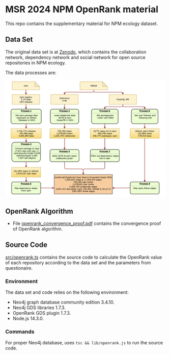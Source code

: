 # MSR 2024 NPM OpenRank material

This repo contains the supplementary material for NPM ecology dataset.

## Data Set

The original data set is at [Zenodo](https://zenodo.org/records/10317762), which contains the collaboration network, dependency network and social network for open source repositories in NPM ecology.

The data processes are:

![](images/data_process.png)

## OpenRank Algorithm

- File [openrank_convergence_proof.pdf](openrank_convergence_proof.pdf) contains the convergence proof of OpenRank algorithm.

## Source Code

[src/openrank.ts](src/openrank.ts) contains the source code to calculate the OpenRank value of each repository according to the data set and the parameters from questionaire.

### Environment

The data set and code relies on the following environment:

- Neo4j graph database community edition 3.4.10.
- Neo4j GDS libraries 1.7.3.
- OpenRank GDS plugin 1.7.3.
- Node.js 14.3.0.

### Commands

For proper Neo4j database, uses `tsc && lib/openrank.js` to run the source code.

